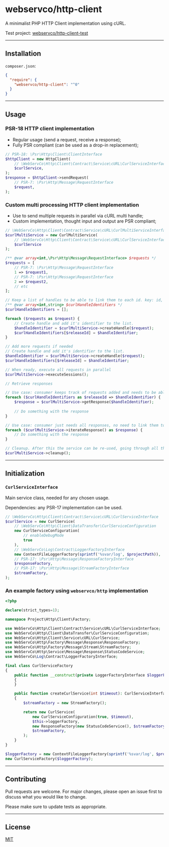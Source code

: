 # webservco/http-client

A minimalist PHP HTTP Client implementation using cURL.

Test project: [webservco/http-client-test](https://github.com/webservco/http-client-test)

---

## Installation

`composer.json`:

```json
{
  "require": {
    "webservco/http-client": "^0"  
  }
}
```

---

## Usage 

### PSR-18 HTTP client implementation

- Regular usage (send a request, receive a response);
- Fully PSR compliant (can be used as a drop-in replacement);

```php
// PSR-18: \Psr\Http\Client\ClientInterface
$httpClient = new HttpClient(
    // \WebServCo\Http\Client\Contract\Service\cURL\CurlServiceInterface
    $curlService,
);
$response = $httpClient->sendRequest(
    // PSR-7: \Psr\Http\Message\RequestInterface
    $request,
);
```

### Custom multi processing HTTP client implementation

- Use to send multiple requests in parallel via cURL multi handle;
- Custom implementation, thought input and output are PSR compliant;

```php
// \WebServCo\Http\Client\Contract\Service\cURL\CurlMultiServiceInterface
$curlMultiService = new CurlMultiService(
    // \WebServCo\Http\Client\Contract\Service\cURL\CurlServiceInterface
    $curlService
);

/** @var array<int,\Psr\Http\Message\RequestInterface> $requests */
$requests = [
    // PSR-7: \Psr\Http\Message\RequestInterface
    1 => $request1,
    // PSR-7: \Psr\Http\Message\RequestInterface
    2 => $request2,
    // etc
];

// Keep a list of handles to be able to link them to each id. key: id, value: handle identifier.
/** @var array<int,string> $curlHandleIdentifiers */
$curlHandleIdentifiers = [];

foreach ($requests as $request) {
    // Create handle and add it's identifier to the list.
    $handleIdentifier = $curlMultiService->createHandle($request);
    $curlHandleIdentifiers[$releaseId] = $handleIdentifier;
}

// Add more requests if needed
// Create handle and add it's identifier to the list.
$handleIdentifier = $curlMultiService->createHandle($request);
$curlHandleIdentifiers[$releaseId] = $handleIdentifier;

// When ready, execute all requests in parallel
$curlMultiService->executeSessions();

// Retrieve responses

// Use case: consumer keeps track of requests added and needs to be able to identify corresponding responses.
foreach ($curlHandleIdentifiers as $releaseId => $handleIdentifier) {
    $response = $curlMultiService->getResponse($handleIdentifier);
    
    // Do something with the response
}

// Use case: consumer just needs all responses, no need to link them to the requests.
foreach ($curlMultiService->iterateResponse() as $response) {
    // Do something with the response
}

// Cleanup. After this the service can be re-used, going through all the steps.
$curlMultiService->cleanup();
```

---

## Initialization

### `CurlServiceInterface`

Main service class, needed for any chosen usage.

Dependencies: any PSR-17 implementation can be used.

```php
// \WebServCo\Http\Client\Contract\Service\cURL\CurlServiceInterface
$curlService = new CurlService(
    // \WebServCo\Http\Client\DataTransfer\CurlServiceConfiguration
    new CurlServiceConfiguration(
        // enableDebugMode
        true
    ),
    // \WebServCo\Log\Contract\LoggerFactoryInterface
    new ContextFileLoggerFactory(sprintf('%svar/log', $projectPath)),
    // PSR-17: \Psr\Http\Message\ResponseFactoryInterface
    $responseFactory,
    // PSR-17: \Psr\Http\Message\StreamFactoryInterface
    $streamFactory,
);
```

### An example factory using `webservco/http` implementation

```php
<?php

declare(strict_types=1);

namespace Project\Http\Client\Factory;

use WebServCo\Http\Client\Contract\Service\cURL\CurlServiceInterface;
use WebServCo\Http\Client\DataTransfer\CurlServiceConfiguration;
use WebServCo\Http\Client\Service\cURL\CurlService;
use WebServCo\Http\Factory\Message\Response\ResponseFactory;
use WebServCo\Http\Factory\Message\Stream\StreamFactory;
use WebServCo\Http\Service\Message\Response\StatusCodeService;
use WebServCo\Log\Contract\LoggerFactoryInterface;

final class CurlServiceFactory
{
    public function __construct(private LoggerFactoryInterface $loggerFactory)
    {
    }

    public function createCurlService(int $timeout): CurlServiceInterface
    {
        $streamFactory = new StreamFactory();

        return new CurlService(
            new CurlServiceConfiguration(true, $timeout),
            $this->loggerFactory,
            new ResponseFactory(new StatusCodeService(), $streamFactory),
            $streamFactory,
        );
    }
}
```

```php
$loggerFactory = new ContextFileLoggerFactory(sprintf('%svar/log', $projectPath));
new CurlServiceFactory($loggerFactory);
```

---

## Contributing

Pull requests are welcome. For major changes, please open an issue first to discuss what you would like to change.

Please make sure to update tests as appropriate.

---

## License

[MIT](https://choosealicense.com/licenses/mit/)
